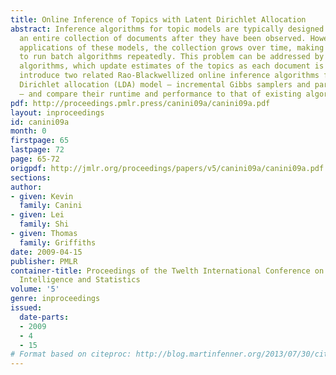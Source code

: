 ```yaml
---
title: Online Inference of Topics with Latent Dirichlet Allocation
abstract: Inference algorithms for topic models are typically designed to be run over
  an entire collection of documents after they have been observed. However, in many
  applications of these models, the collection grows over time, making it infeasible
  to run batch algorithms repeatedly. This problem can be addressed by using online
  algorithms, which update estimates of the topics as each document is observed. We
  introduce two related Rao-Blackwellized online inference algorithms for the latent
  Dirichlet allocation (LDA) model – incremental Gibbs samplers and particle filters
  – and compare their runtime and performance to that of existing algorithms.
pdf: http://proceedings.pmlr.press/canini09a/canini09a.pdf
layout: inproceedings
id: canini09a
month: 0
firstpage: 65
lastpage: 72
page: 65-72
origpdf: http://jmlr.org/proceedings/papers/v5/canini09a/canini09a.pdf
sections: 
author:
- given: Kevin
  family: Canini
- given: Lei
  family: Shi
- given: Thomas
  family: Griffiths
date: 2009-04-15
publisher: PMLR
container-title: Proceedings of the Twelth International Conference on Artificial
  Intelligence and Statistics
volume: '5'
genre: inproceedings
issued:
  date-parts:
  - 2009
  - 4
  - 15
# Format based on citeproc: http://blog.martinfenner.org/2013/07/30/citeproc-yaml-for-bibliographies/
---
```

